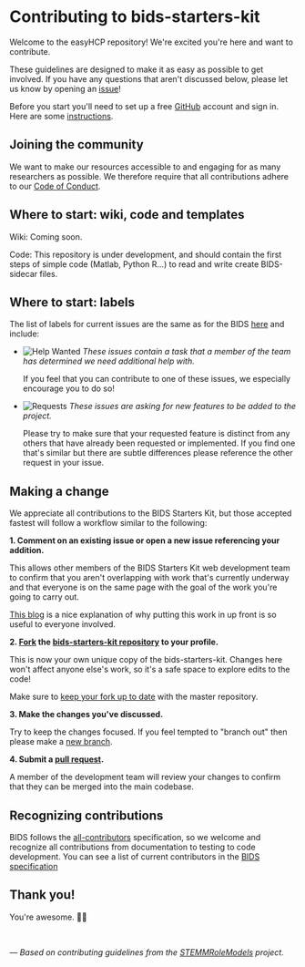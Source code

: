 # Contributing to bids-starters-kit

Welcome to the easyHCP repository! We're excited you're here and want to contribute.  

These guidelines are designed to make it as easy as possible to get involved. If you have any questions that aren't discussed below, please let us know by opening an [issue](https://github.com/shreyaspadhy/easyhcp/issues)!

Before you start you'll need to set up a free [GitHub](https://github.com/) account and sign in. Here are some [instructions](https://help.github.com/articles/signing-up-for-a-new-github-account/).

## Joining the community

We want to make our resources accessible to and engaging for as many researchers as possible.
We therefore require that all contributions adhere to our [Code of Conduct](http://www.brainhack.org/code-of-conduct.html).

## Where to start: wiki, code and templates

Wiki: Coming soon.

Code: This repository is under development, and should contain the first steps of simple code (Matlab, Python R...) to read and write create BIDS-sidecar files.


## Where to start: labels

The list of labels for current issues are the same as for the BIDS [here](https://github.com/INCF/BIDS/labels) and include:

* ![Help Wanted](https://img.shields.io/badge/-help%20wanted-159818.svg) *These issues contain a task that a member of the team has determined we need additional help with.*

    If you feel that you can contribute to one of these issues, we especially encourage you to do so!

* ![Requests](https://img.shields.io/badge/-requests-fbca04.svg) *These issues are asking for new features to be added to the project.*

    Please try to make sure that your requested feature is distinct from any others that have already been requested or implemented. If you find one that's similar but there are subtle differences please reference the other request in your issue.

## Making a change

We appreciate all contributions to the BIDS Starters Kit, but those accepted fastest will follow a workflow similar to the following:

**1. Comment on an existing issue or open a new issue referencing your addition.**

This allows other members of the BIDS Starters Kit web development team to confirm that you aren't overlapping with work that's currently underway and that everyone is on the same page with the goal of the work you're going to carry out.

[This blog](https://www.igvita.com/2011/12/19/dont-push-your-pull-requests/) is a nice explanation of why putting this work in up front is so useful to everyone involved.

**2. [Fork](https://help.github.com/articles/fork-a-repo/) the [bids-starters-kit repository](https://github.com/INCF/bids-starter-kit) to your profile.**

This is now your own unique copy of the bids-starters-kit. Changes here won't affect anyone else's work, so it's a safe space to explore edits to the code!

Make sure to [keep your fork up to date](https://help.github.com/articles/syncing-a-fork/) with the master repository.

**3. Make the changes you've discussed.**

Try to keep the changes focused. If you feel tempted to "branch out" then please make a [new branch](https://help.github.com/articles/creating-and-deleting-branches-within-your-repository/).

**4. Submit a [pull request](https://help.github.com/articles/creating-a-pull-request/).**

A member of the development team will review your changes to confirm that they can be merged into the main codebase.

## Recognizing contributions

BIDS follows the [all-contributors](https://github.com/kentcdodds/all-contributors#emoji-key) specification, so we welcome and recognize all contributions from documentation to testing to code development. You can see a list of current contributors in the [BIDS specification](https://docs.google.com/document/d/1HFUkAEE-pB-angVcYe6pf_-fVf4sCpOHKesUvfb8Grc/edit#heading=h.hds2i7ii7hjo)


## Thank you!

You're awesome. :wave::smiley:

<br>

*&mdash; Based on contributing guidelines from the [STEMMRoleModels](https://github.com/KirstieJane/STEMMRoleModels) project.*
